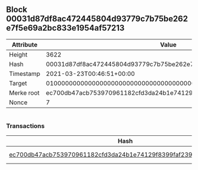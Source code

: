 ## Block 00031d87df8ac472445804d93779c7b75be262e7f5e69a2bc833e1954af57213

Attribute | Value
--- | ---
Height | 3622
Hash | 00031d87df8ac472445804d93779c7b75be262e7f5e69a2bc833e1954af57213
Timestamp | 2021-03-23T00:46:51+00:00
Target | 0100000000000000000000000000000000000000000000000000000000000000
Merke root | ec700db47acb753970961182cfd3da24b1e74129f8399faf23959d6260913d60
Nonce | 7

```

```

### Transactions

Hash | Amount
--- | ---
[ec700db47acb753970961182cfd3da24b1e74129f8399faf23959d6260913d60](ec700db47acb753970961182cfd3da24b1e74129f8399faf23959d6260913d60.md) | 10.00000000 SKEPTI 
